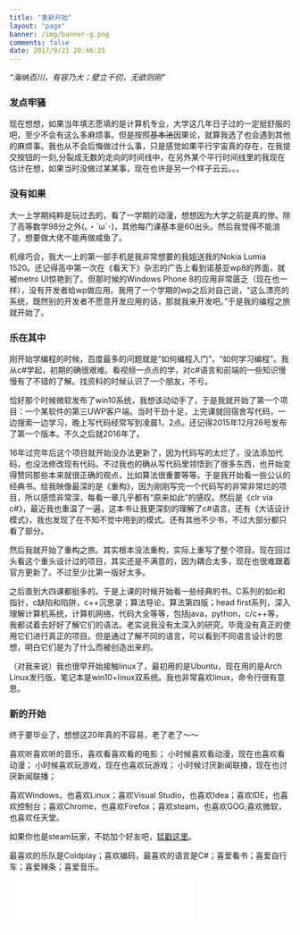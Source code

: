```yaml
---
title: "重新开始"
layout: "page"
banner: /img/banner-g.png
comments: false
date: 2017/9/21 20:46:25
---
```

_“海纳百川，有容乃大；壁立千仞，无欲则刚”_
### 发点牢骚
现在想想，如果当年填志愿填的是计算机专业，大学这几年日子过的一定挺舒服的吧，至少不会有这么多麻烦事。但是按照~~基本法~~因果论，就算我选了也会遇到其他的麻烦事。我也从不会后悔做过什么事，只是感觉如果平行宇宙真的存在，在我提交按钮的一刻,分裂成无数的走向的时间线中，在另外某个平行时间线里的我现在估计在想，如果当时没做过某某事，现在也许是另一个样子云云。。。

<!-- more -->

### 没有如果
大一上学期纯粹是玩过去的，看了一学期的动漫，想想因为大学之前是真的惨。除了高等数学98分之外(｡・`ω´･)，其他每门课基本是60出头。然后我觉得不能浪了，想要做大佬不能再做咸鱼了。

机缘巧合，我大一上的第一部手机是我非常想要的我姐送我的Nokia Lumia 1520。还记得高中第一次在《看天下》杂志的广告上看到诺基亚wp8的界面，就被metro UI惊艳到了。但那时候的Windows Phone 8的应用非常匮乏（现在也一样），没有开发者给wp做应用。我用了一个学期的wp之后对自己说，“这么漂亮的系统，既然别的开发者不愿意开发应用的话，那就我来开发吧。”于是我的编程之旅就开始了。

### 乐在其中
刚开始学编程的时候，百度最多的问题就是“如何编程入门”，“如何学习编程”。我从c#学起，初期的确很艰难。看视频一点点的学，对c#语言和前端的一些知识慢慢有了不错的了解。找资料的时候认识了一个朋友，不亏。

恰好那个时候微软发布了win10系统，我想该动动手了，于是我就开始了第一个项目：一个某软件的第三UWP客户端。当时干劲十足，上完课就回宿舍写代码，一边搜索一边学习，晚上写代码经常写到凌晨1，2点。还记得2015年12月26号发布了第一个版本。不久之后就2016年了。

16年过完年后这个项目就开始没办法更新了，因为代码写的太烂了，没法添加代码，也没法修改现有代码。不过我也的确从写代码里领悟到了很多东西，也开始变得赞同那些本来就很正确的观点，比如算法很重要等等。于是我开始看一些公认的经典书。给我映像最深的是《重构》，因为刚刚写完一个代码写的非常非常烂的项目，所以感悟非常深，每看一章几乎都有“原来如此”的感叹。然后是《clr via c#》，最近我也重温了一遍，这本书让我更深刻的理解了c#语言。还有《大话设计模式》，我也发现了在不知不觉中用到的模式。还有其他不少书，不过大部分都只看了部分。

然后我就开始了重构之旅。其实根本没法重构，实际上重写了整个项目。现在回过头看这个重头设计过的项目，其实还是不满意的，因为耦合太多，现在也很难跟着官方更新了。不过至少比第一版好太多。

之后直到大四课都挺多的。于是上课的时候开始看一些经典的书。C系列的如c和指针，c缺陷和陷阱，c++沉思录；算法导论，算法第四版；head first系列，深入理解计算机系统，计算机网络，代码大全等等，包括java，python，c/c++等，我都试着去好好了解它们的语法。老实说我没有太深入的研究，毕竟没有真正的使用它们进行真正的项目。但是通过了解不同的语言，可以看到不同语言设计的思想，明白它们是为了什么而被创造出来的。

（对我来说）我也很早开始接触linux了，最初用的是Ubuntu，现在用的是Arch Linux发行版，笔记本是win10+linux双系统。我也非常喜欢linux，命令行很有意思。
 

### 新的开始
终于要毕业了，想想这20年真的不容易，老了老了～～

喜欢听喜欢听的音乐，喜欢看喜欢看的电影；
小时候喜欢看动漫，现在也喜欢看动漫；
小时候喜欢玩游戏，现在也喜欢玩游戏；
小时候讨厌新闻联播，现在也讨厌新闻联播；

喜欢Windows，也喜欢Linux；喜欢Visual Studio，也喜欢Idea；喜欢IDE，也喜欢控制台；喜欢Chrome，也喜欢Firefox；喜欢steam，也喜欢GOG;喜欢微软，也喜欢任天堂。

如果你也是steam玩家，不妨加个好友吧，[猛戳这里](https://steamcommunity.com/id/hling/)。

最喜欢的乐队是Coldplay；喜欢编码，最喜欢的语言是C#；喜爱看书；喜爱自行车；喜爱辣条；喜爱音乐。

<iframe frameborder="no" border="0" marginwidth="0" marginheight="0" width=330 height=86 src="//music.163.com/outchain/player?type=2&id=18127334&auto=1&height=66"></iframe>